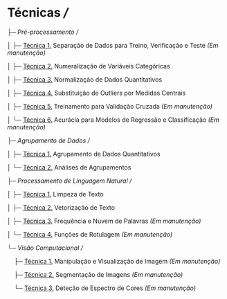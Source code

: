 # Técnicas */*

├─ *Pré-processamento /*

│&nbsp;├─ [Técnica 1.]() Separação de Dados para Treino, Verificação e Teste *(Em manutenção)*

│&nbsp;├─ [Técnica 2.](https://github.com/alexandre11aa/notebooks/blob/main/techniques/preprocessing/numeralizacao_de_variaveis_categoricas.ipynb) Numeralização de Variáveis Categóricas

│&nbsp;├─ [Técnica 3.](https://github.com/alexandre11aa/notebooks/blob/main/techniques/preprocessing/normalizacao_de_dados.ipynb) Normalização de Dados Quantitativos

│&nbsp;├─ [Técnica 4.](https://github.com/alexandre11aa/notebooks/blob/main/techniques/preprocessing/substituicao_por_medidas_centrais.ipynb) Substituição de Outliers por Medidas Centrais

│&nbsp;├─ [Técnica 5.]() Treinamento para Validação Cruzada *(Em manutenção)*

│&nbsp;└─ [Técnica 6.]() Acurácia para Modelos de Regressão e Classificação *(Em manutenção)*

├─ *Agrupamento de Dados /*

│&nbsp;├─ [Técnica 1.](https://github.com/alexandre11aa/notebooks/blob/main/techniques/cluster/agrupamento_de_dados.ipynb) Agrupamento de Dados Quantitativos

│&nbsp;└─ [Técnica 2.](https://github.com/alexandre11aa/notebooks/blob/main/techniques/cluster/analises_de_agrupamentos.ipynb) Análises de Agrupamentos

├─ *Processamento de Linguagem Natural /*

│&nbsp;├─ [Técnica 1.](https://github.com/alexandre11aa/notebooks/blob/main/techniques/nlp/limpeza_de_texto.ipynb) Limpeza de Texto

│&nbsp;├─ [Técnica 2.](https://github.com/alexandre11aa/notebooks/blob/main/techniques/nlp/vetorizacao_de_texto.ipynb) Vetorização de Texto

│&nbsp;├─ [Técnica 3.]() Frequência e Nuvem de Palavras *(Em manutenção)*

│&nbsp;└─ [Técnica 4.]() Funções de Rotulagem *(Em manutenção)*

└─ *Visão Computacional /*

&nbsp;&nbsp;&nbsp; ├─ [Técnica 1.]() Manipulação e Visualização de Imagem *(Em manutenção)*

&nbsp;&nbsp;&nbsp; ├─ [Técnica 2.]() Segmentação de Imagens *(Em manutenção)*

&nbsp;&nbsp;&nbsp; └─ [Técnica 3.]() Deteção de Espectro de Cores *(Em manutenção)*
